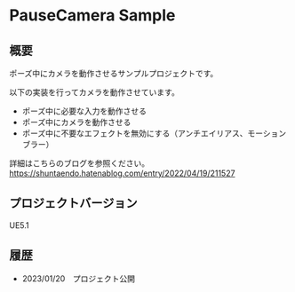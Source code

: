 # PauseCamera Sample
## 概要
ポーズ中にカメラを動作させるサンプルプロジェクトです。

以下の実装を行ってカメラを動作させています。
- ポーズ中に必要な入力を動作させる
- ポーズ中にカメラを動作させる
- ポーズ中に不要なエフェクトを無効にする（アンチエイリアス、モーションブラー）

詳細はこちらのブログを参照ください。  
https://shuntaendo.hatenablog.com/entry/2022/04/19/211527

## プロジェクトバージョン
UE5.1

## 履歴
- 2023/01/20　プロジェクト公開